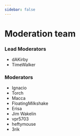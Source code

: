 ```yaml
---
sidebar: false
---
```


# Moderation team

### Lead Moderators
* dAKirby
* TimeWalker

### Moderators
* Ignacio
* Torch
* Macca
* FloatingMilkshake
* Erisa
* Jim Wakelin
* vpr5703
* heftymouse
* 3rik
